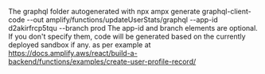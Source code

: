 The graphql folder autogenerated with
npx ampx generate graphql-client-code --out amplify/functions/updateUserStats/graphql --app-id d2akirfrcp5tqu --branch prod
The app-id and branch elements are optional. If you don't specify them, code will be generated based on the currently deployed sandbox if any.
as per example at https://docs.amplify.aws/react/build-a-backend/functions/examples/create-user-profile-record/
